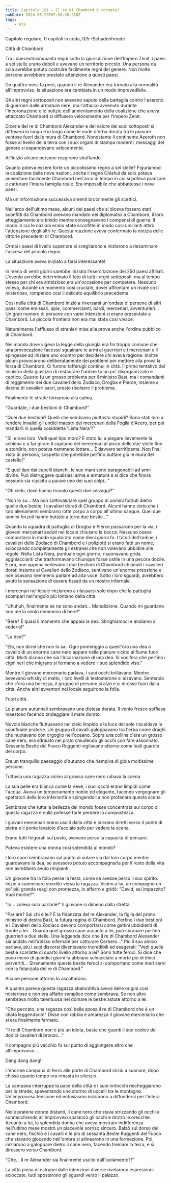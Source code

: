 ```yaml
---
title: Capitolo 161 – Il re di Chambord è tornato?
pubDate: 2024-05-29T07:58:20.916Z
tags:
    - htk
---
```



Capitolo regolare,
0 capitoli in coda, 0/5
-Schadenfreude


Città di Chambord.


Tra i duecentocinquanta regni sotto la giurisdizione dell'Impero Zenit, i paesi a sei stelle erano deboli e avevano un territorio piccolo. Una persona da sola avrebbe potuto costruire facilmente regni del genere. Non molte persone avrebbero prestato attenzione a questi paesi.


Da quattro mesi fa però, quando il re Alexander era tornato alla normalità all'improvviso, la situazione era cambiata in un modo imprevedibile.


Gli altri regni sottoposti non avevano saputo della battaglia contro l'esercito di guerrieri dalle armature nere, ma l'attacco avvenuto durante l'incoronazione e le notizie dell'annientamento della coalizione che aveva attaccato Chambord si diffusero velocemente per l'impero Zenit.


Dicerie del re di Chambord Alexander e del valore dei suoi sottoposti si diffusero in lungo e in largo come le onde d'erba dorata tra le pianure ventose fuori dalle mura di Chambord. Nonostante il continente Azeroth non fosse al livello della terra con i suoi organi di stampa moderni, messaggi del genere si espandevano velocemente.


All'inizio alcune persone reagirono sbuffando.


Quanto poteva essere forte un piccolissimo regno a sei stelle? Figuriamoci la coalizione delle nove nazioni, anche il regno Chishui da solo poteva annientare facilmente Chambord nell'arco di tempo in cui si poteva pranzare e catturare l'intera famiglia reale. Era impossibile che abbattesse i nove paesi.


Ma un'informazione successiva smentì brutalmente gli scettici.


Nell'arco dell'ultimo mese, alcuni dei paesi che si diceva fossero stati sconfitti da Chambord avevano mandato dei diplomatici a Chambord, il loro atteggiamento era timido mentre consegnavano i compensi di guerra. Il modo in cui le nazioni erano state sconfitte in modo così umilianti attirò l'attenzione degli altri re. Questa reazione aveva confermato la notizia delle vittorie precedenti di Chambord.


Ormai i paesi di livello superiore si svegliarono e iniziarono a riesaminare l'ascesa del piccolo regno.


La situazione aveva iniziato a farsi interessante!


In meno di venti giorni sarebbe iniziata l'esercitazione dei 250 paesi affiliati. L'evento avrebbe determinato il fato di tutti i regni sottoposti, ma al tempo stesso per chi era ambizioso era un'occasione per competere. Nessuno voleva, durante un momento così cruciale, dover affrontare un rivale così misterioso, rompendo così il delicato equilibrio precedente.


Così nella città di Chambord iniziò a riversarsi un'ondata di persone di altri paesi come emissari, spie, commercianti, bardi, mercenari, avventurieri... Un gran numero di persone con varie intenzioni si erano presentate a Chambord. La piccola frontiera non era mai stata così vivace.


Naturalmente l'afflusso di stranieri mise alla prova anche l'ordine pubblico di Chambord.


Nel mondo dove vigeva la legge della giungla era fin troppo comune che una provocazione facesse sguainare le armi ai guerrieri e i mercenari e li spingesse ad iniziare uno scontro per decidere chi aveva ragione. Inoltre alcuni provocarono deliberatamente dei problemi per mettere alla prova la forza di Chambord. Ci furono tafferugli continui in città.
Il primo tentativo del ministro della giustizia di restaurare l'ordine fu un po' disorganizzato e caotico. Questo fu un grosso problema per il ministro Bast, ma i comandanti di reggimento dei due cavalieri dello Zodiaco, Drogba e Pierce, insieme a decine di cavalieri sacri, presto risolsero il problema.


Finalmente le strade tornarono alla calma.


"Guardate, i due bestioni di Chambord!"


"Quei due bestioni? Quelli che sembrano piuttosto stupidi? Sono stati loro a rendere invalidi gli undici maestri dei mercenari della Foglia d'Acero, per poi mandarli in quella cosiddetta 'Lista Nera'?"


"Sì, erano loro. Vedi quel tipo moro? È stato lui a piegare lievemente la schiena e a far girare il capitano dei mercenari al picco delle due stelle fino a stordirlo, non poteva nemmeno lottare... È davvero terrificante. Non l'hai visto di persona, sospetto che potrebbe perfino buttare giù le mura del castello!"


"E quel tipo dai capelli bianchi, le sue mani sono paragonabili ad armi divine. Può distruggere qualsiasi arma e armatura e si dice che finora nessuno sia riuscito a parare uno dei suoi colpi..."


"Oh cielo, dove hanno trovato questi due selvaggi?"


"Non lo so... Ma non sottovalutare quel gruppo di uomini forzuti dietro quelle due bestie, i cavalieri dorati di Chambord. Alcuni hanno visto che i loro allenamenti sembrano lotte corpo a corpo all'ultimo sangue. Quei due uomini forzuti hanno buttato a terra due bestie..."


Quando la squadra di pattuglia di Drogba e Pierce passarono per la via, i giovani mercenari seduti nel locale chiusero la bocca. Nessuno osava comportarsi in modo spudorato come dieci giorni fa. I tutori dell'ordine, i cavalieri dello Zodiaco di Chambord e i poliziotti si erano fatti un nome, scioccando completamente gli estranei che non volevano ubbidire alle regole.
Nella Lista Nera, puntuale ogni giorno, risuonavano grida agghiaccianti che trasformavano chiunque fosse ostile in una pecora docile. E ora, non appena vedevano i due bestioni di Chambord chiamati i cavalieri dorati insieme ai Cavalieri dello Zodiaco, sentivano un'enorme pressione e non osavano nemmeno parlare ad alta voce. Sotto i loro sguardi, avrebbero avuto la sensazione di essere fissati da un mostro infernale.


I mercenari nel locale iniziarono a rilassarsi solo dopo che la pattuglia scomparì nell'angolo più lontano della città.


"Uhuhuh, finalmente se ne sono andati... Maledizione. Quando mi guardano non me la sento nemmeno di bere!"


"Bere? È quasi il momento che appaia la dea. Sbrighiamoci e andiamo a vederla!"


"La dea?"


"Ehi, non dirmi che non lo sai. Ogni pomeriggio a quest'ora una dea a cavallo di un enorme cane nero appare nelle pianure vicino al fiume fuori città. Molti dicono che sia l'incarnazione di una dea. Si vocifera che perfino i cigni neri che migrano si fermano a vedere il suo splendido viso."


Mentre il giovane mercenario parlava, i suoi occhi brillavano. Mentre bevevano whisky di malto, i loro livelli di testosterone si alzavano. Sentendo che c'era una bellezza, il gruppo di persone si alzò e si diresse fuori dalla città. Anche altri avventori nel locale seguirono la folla.


Fuori città.


Le pianure autunnali sembravano una distesa dorata. Il vento fresco soffiava maestoso facendo ondeggiare il mare dorato.


Nuvole bianche fluttuavano nel cielo limpido e la luce del sole riscaldava le sconfinate praterie. Un gruppo di cavalli galoppavano tra l'erba come draghi che nuotavano con orgoglio nell'oceano. Sopra una collina c'era un grosso cane nero, era sdraiato nel prato chiudendo gli occhi con fare assonnato. Sessanta Bestie del Fuoco Ruggenti vigilavano attorno come leali guardie del corpo.


Era un tranquillo paesaggio d'autunno che riempiva di gioia moltissime persone.


Tuttavia una ragazza vicino al grosso cane nero rubava la scena.


La sua pelle era bianca come la neve, i suoi occhi erano limpidi come l'acqua. Aveva un temperamento nobile ed elegante, facendo vergognare gli spettatori della loro inferiorità e spingendoli a non profanare questa scena.


Sembrava che tutta la bellezza del mondo fosse concentrata sul corpo di questa ragazza e nulla potesse farle perdere la compostezza.


I giovani mercenari erano usciti dalla città e si erano diretti verso il ponte di pietra e il ponte levatoio d'acciaio solo per vedere la scena.


Erano tutti folgorati sul posto, avevano perso la capacità di pensare.


Poteva esistere una donna così splendida al mondo?


I loro cuori sembravano sul punto di volare via dal loro corpo mentre guardavano la dea, se avessero potuto accompagnarla per il resto della vita non avrebbero avuto rimpianti.


Un giovane tra la folla perse la testa, come se avesse perso il suo spirito. Iniziò a camminare stordito verso la ragazza. Vicino a lui, un compagno un po' più grande reagì con prontezza, lo afferrò e gridò: "David, sei impazzito? Vuoi morire?"


"Io... volevo solo parlarle!" Il giovane si dimenò dalla stretta.


"Parlare? Sai chi è lei? È la fidanzata del re Alexander, la figlia del primo ministro di destra Bast, la futura regina di Chambord. Perfino i due bestioni e i Cavalieri dello Zodiaco devono comportarsi come gattini ubbidienti di fronte a lei... Guarda quel grosso cane accanto a lei, può sbranare perfino guerrieri a due stelle.
Una leggenda dice che il re di Chambord Alexander sia andato nell'abisso infernale per catturare Cerbero..." Più il suo amico parlava, più i suoi discorsi diventavano incredibili ed esagerati: "Vedi quelle bestie scarlatte di quarto livello attorno a lei? Sono tutte feroci. Si dice che poco meno di quindici giorni fa abbiano schiacciato a morte più di dieci pervertiti... Stranamente queste bestie feroci si comportano come meri servi con la fidanzata del re di Chambord."


Alcune persone attorno lo ascoltarono.


A quanto pareva questa ragazza sbalorditiva aveva delle origini così misteriose e non era affatto semplice come sembrava. Se non altro sembrava molto talentuosa nel domare le bestie astute attorno a lei.


"Che peccato, una ragazza così bella sposa il re di Chambord che è un idiota leggendario!" Disse con rabbia e amarezza il giovane mercenario che si era finalmente fermato.


"Il re di Chambord non è più un idiota, basta che guardi il suo codice dei dodici cavalieri di bronzo..."


Il compagno più vecchio fu sul punto di aggiungere altro che all'improvviso...


Dang dang dang!!


L'enorme campana di ferro alle porte di Chambord iniziò a suonare, dopo chissà quanto tempo era rimasta in silenzio.


La campana interruppe la pace della città e i suoi rintocchi riecheggiarono per le strade, spaventando uno stormo di uccelli tra le montagne. Un'improvvisa tensione ed entusiasmo iniziarono a diffondersi per l'intera Chambord.


Nelle praterie dorate distanti, il cane nero che stava strizzando gli occhi e sonnecchiando all'improvviso spalancò gli occhi e drizzò le orecchie. Accanto a lui, la splendida donna che aveva mostrato indifferenza nell'ultimo mese mostrò un piacevole sorriso sincero.
Balzò sul dorso del cane nero, fischiò e i cavalli e le più di sessanta Bestie Ruggenti del Fuoco che stavano giocando nell'ombra si allinearono in una formazione. Poi, iniziarono a galoppare dietro il cane nero, facendo tremare la terra, e si diressero verso Chambord.


"Che... il re Alexander sia finalmente uscito dall'isolamento?!"


La città piena di estranei dalle intenzioni diverse rivelarono espressioni scioccate, tutti spostarono gli sguardi verso il palazzo.





